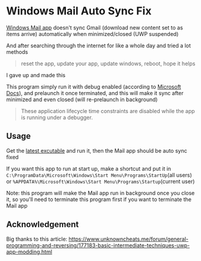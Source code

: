 # Windows Mail Auto Sync Fix

[Windows Mail app](https://apps.microsoft.com/store/detail/mail-and-calendar/9WZDNCRFHVQM) doesn't sync Gmail (download new content set to as items arrive) automatically when minimized/closed (UWP suspended)

And after searching through the internet for like a whole day and tried a lot methods

> reset the app, update your app, update windows, reboot, hope it helps

I gave up and made this

This program simply run it with debug enabled
(according to [Microsoft Docs](https://learn.microsoft.com/en-us/windows/uwp/launch-resume/run-minimized-with-extended-execution#:~:text=These%20application%20lifecycle%20time%20constraints%20are%20disabled%20while%20the%20app%20is%20running%20under%20a%20debugger.)), and prelaunch it once terminated, and this will make it sync after minimized and even closed (will re-prelaunch in background)

> These application lifecycle time constraints are disabled while the app is running under a debugger.

## Usage

Get the [latest excutable](https://github.com/Legend-Master/WindowsMailAutoSyncFix/releases/latest/download/WindowsMailAutoSyncFix.exe
) and run it, then the Mail app should be auto sync fixed

If you want this app to run at start up, make a shortcut and put it in `C:\ProgramData\Microsoft\Windows\Start Menu\Programs\StartUp`(all users) or `%APPDATA%\Microsoft\Windows\Start Menu\Programs\Startup`(current user)

Note: this program will make the Mail app run in background once you close it, so you'll need to terminate this program first if you want to terminate the Mail app

## Acknowledgement

Big thanks to this article: https://www.unknowncheats.me/forum/general-programming-and-reversing/177183-basic-intermediate-techniques-uwp-app-modding.html
